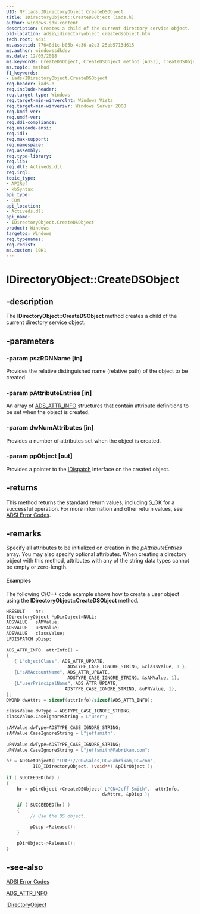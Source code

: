 ```yaml
---
UID: NF:iads.IDirectoryObject.CreateDSObject
title: IDirectoryObject::CreateDSObject (iads.h)
author: windows-sdk-content
description: Creates a child of the current directory service object.
old-location: adsi\idirectoryobject_createdsobject.htm
tech.root: adsi
ms.assetid: 77648d1c-b05b-4c36-a2e3-25bb5713d615
ms.author: windowssdkdev
ms.date: 12/05/2018
ms.keywords: CreateDSObject, CreateDSObject method [ADSI], CreateDSObject method [ADSI],IDirectoryObject interface, IDirectoryObject interface [ADSI],CreateDSObject method, IDirectoryObject.CreateDSObject, IDirectoryObject::CreateDSObject, _ds_idirectoryobject_createdsobject, adsi.idirectoryobject__createdsobject, adsi.idirectoryobject_createdsobject, iads/IDirectoryObject::CreateDSObject
ms.topic: method
f1_keywords:
- iads/IDirectoryObject.CreateDSObject
req.header: iads.h
req.include-header: 
req.target-type: Windows
req.target-min-winverclnt: Windows Vista
req.target-min-winversvr: Windows Server 2008
req.kmdf-ver: 
req.umdf-ver: 
req.ddi-compliance: 
req.unicode-ansi: 
req.idl: 
req.max-support: 
req.namespace: 
req.assembly: 
req.type-library: 
req.lib: 
req.dll: Activeds.dll
req.irql: 
topic_type:
- APIRef
- kbSyntax
api_type:
- COM
api_location:
- Activeds.dll
api_name:
- IDirectoryObject.CreateDSObject
product: Windows
targetos: Windows
req.typenames: 
req.redist: 
ms.custom: 19H1
---
```


# IDirectoryObject::CreateDSObject


## -description


The <b>IDirectoryObject::CreateDSObject</b> method creates a child of the current directory service object.


## -parameters




### -param pszRDNName [in]

Provides the relative distinguished name (relative path) of the object to be created.


### -param pAttributeEntries [in]

An array of  <a href="https://docs.microsoft.com/windows/desktop/api/iads/ns-iads-ads_attr_info">ADS_ATTR_INFO</a> structures that contain attribute definitions to be set when the object is created.


### -param dwNumAttributes [in]

Provides a number of attributes set when the object is created.


### -param ppObject [out]

Provides a pointer to the <a href="https://docs.microsoft.com/previous-versions/windows/desktop/api/oaidl/nn-oaidl-idispatch">IDispatch</a> interface on the created object.


## -returns



This method returns the standard return values, including S_OK for a successful operation. For more information and other return values, see  <a href="https://docs.microsoft.com/windows/desktop/ADSI/adsi-error-codes">ADSI Error Codes</a>.




## -remarks



Specify all attributes to be initialized on creation in the <i>pAttributeEntries</i> array. You may also specify optional attributes. When creating a directory object with this method, attributes with any of the string data types cannot be empty or zero-length.


#### Examples

The following C/C++ code example shows how to create a user object using the <b>IDirectoryObject::CreateDSObject</b> method.


```cpp
HRESULT    hr;
IDirectoryObject *pDirObject=NULL;
ADSVALUE   sAMValue;
ADSVALUE   uPNValue;
ADSVALUE   classValue;
LPDISPATCH pDisp;
 
ADS_ATTR_INFO  attrInfo[] = 
{  
   { L"objectClass", ADS_ATTR_UPDATE, 
                       ADSTYPE_CASE_IGNORE_STRING, &classValue, 1 },
   {L"sAMAccountName", ADS_ATTR_UPDATE, 
                       ADSTYPE_CASE_IGNORE_STRING, &sAMValue, 1},
   {L"userPrincipalName", ADS_ATTR_UPDATE, 
                      ADSTYPE_CASE_IGNORE_STRING, &uPNValue, 1},
};
DWORD dwAttrs = sizeof(attrInfo)/sizeof(ADS_ATTR_INFO); 
 
classValue.dwType = ADSTYPE_CASE_IGNORE_STRING;
classValue.CaseIgnoreString = L"user";
 
sAMValue.dwType=ADSTYPE_CASE_IGNORE_STRING;
sAMValue.CaseIgnoreString = L"jeffsmith";
 
uPNValue.dwType=ADSTYPE_CASE_IGNORE_STRING;
uPNValue.CaseIgnoreString = L"jeffsmith@Fabrikam.com";
 
hr = ADsGetObject(L"LDAP://OU=Sales,DC=Fabrikam,DC=com",
          IID_IDirectoryObject, (void**) &pDirObject );
 
if ( SUCCEEDED(hr) )
{
    hr = pDirObject->CreateDSObject( L"CN=Jeff Smith",  attrInfo, 
                                    dwAttrs, &pDisp );

    if ( SUCCEEDED(hr) )
    {
         // Use the DS object.

         pDisp->Release();
    }

    pDirObject->Release();
}

```





## -see-also




<a href="https://docs.microsoft.com/windows/desktop/ADSI/adsi-error-codes">ADSI Error Codes</a>



<a href="https://docs.microsoft.com/windows/desktop/api/iads/ns-iads-ads_attr_info">ADS_ATTR_INFO</a>



<a href="https://docs.microsoft.com/windows/desktop/api/iads/nn-iads-idirectoryobject">IDirectoryObject</a>
 

 

